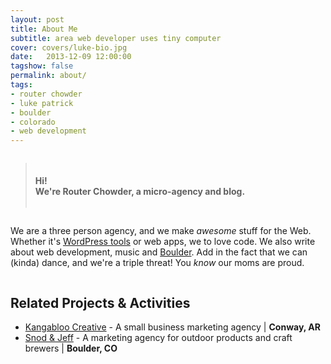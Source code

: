 ```yaml
---
layout: post
title: About Me
subtitle: area web developer uses tiny computer
cover: covers/luke-bio.jpg
date:   2013-12-09 12:00:00
tagshow: false
permalink: about/
tags:
- router chowder
- luke patrick
- boulder
- colorado
- web development
---
```


<div class="row" markdown='1'>

<div class="small-5 columns" markdown='1'>

> #### Hi!<br> We're Router Chowder, a micro-agency and blog.

</div>

<div class="small-7 columns" markdown='1'>

We are a three person agency, and we make _awesome_ stuff for the Web. Whether it's [WordPress tools](/tag/tools/) or web apps, we to love code. We also write about web development, music and [Boulder](https://bouldercolorado.gov/). Add in the fact that we can (kinda) dance, and we're a triple threat! You _know_ our moms are proud. 

</div>
    
</div>

## Related Projects & Activities

*   [Kangabloo Creative](http://kangabloo.com) - A small business marketing agency | **Conway, AR**
*   [Snod & Jeff](http://snodandjeff.com) - A marketing agency for outdoor products and craft brewers | **Boulder, CO**

